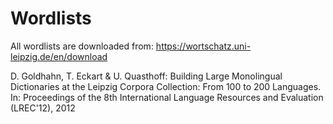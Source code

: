 # Wordlists

All wordlists are downloaded from: https://wortschatz.uni-leipzig.de/en/download

D. Goldhahn, T. Eckart & U. Quasthoff: Building Large Monolingual Dictionaries at the Leipzig Corpora Collection: From 100 to 200 Languages.  
In: Proceedings of the 8th International Language Resources and Evaluation (LREC'12), 2012
